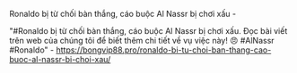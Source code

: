 Ronaldo bị từ chối bàn thắng, cáo buộc Al Nassr bị chơi xấu - 

"#Ronaldo bị từ chối bàn thắng, cáo buộc Al Nassr bị chơi xấu. Đọc bài viết trên web của chúng tôi để biết thêm chi tiết về vụ việc này! 😠 #AlNassr #Ronaldo" - https://bongvip88.pro/ronaldo-bi-tu-choi-ban-thang-cao-buoc-al-nassr-bi-choi-xau/
